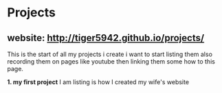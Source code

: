 # Projects

## website: http://tiger5942.github.io/projects/

This is the start of all my projects i create i want to start listing them also recording them on pages like youtube then linking them some how to this page.

**1. my first project**
I am listing is how I created my wife's website
